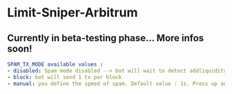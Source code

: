 # Limit-Sniper-Arbitrum

## Currently in beta-testing phase... More infos soon!

```yaml   
SPAM_TX_MODE available values : 
- disabled: Spam mode disabled --> bot will wait to detect addliquidity tx --> it will make you swap 1 Block later
- block: bot will send 1 tx per block
- manual: you define the speed of spam. Default value : 1s. Press up and down arrow or "+/-" to change frequency by 0.25s
```

